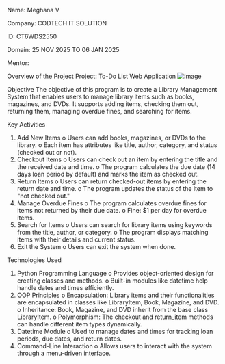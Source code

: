 Name: Meghana V

Company: CODTECH IT SOLUTION

ID: CT6WDS2550

Domain: 25 NOV 2025 TO 06 JAN 2025

Mentor: 

Overview of the Project
Project: To-Do List Web Application
![image](https://github.com/user-attachments/assets/7b21dd3e-5681-44ee-9861-2d0e15cc83c0)

Objective
The objective of this program is to create a Library Management System that enables users to manage library items such as books, magazines, and DVDs. It supports adding items, checking them out, returning them, managing overdue fines, and searching for items.

Key Activities
1.	Add New Items
    o	Users can add books, magazines, or DVDs to the library.
    o	Each item has attributes like title, author, category, and status (checked out or not).
2.	Checkout Items
    o	Users can check out an item by entering the title and the received date and time.
    o	The program calculates the due date (14 days loan period by default) and marks the item as checked out.
3.	Return Items
    o	Users can return checked-out items by entering the return date and time.
    o	The program updates the status of the item to "not checked out."
4.	Manage Overdue Fines
    o	The program calculates overdue fines for items not returned by their due date.
    o	Fine: $1 per day for overdue items.
5.	Search for Items
    o	Users can search for library items using keywords from the title, author, or category.
    o	The program displays matching items with their details and current status.
6.	Exit the System
    o	Users can exit the system when done.

Technologies Used
1.	Python Programming Language
    o	Provides object-oriented design for creating classes and methods.
    o	Built-in modules like datetime help handle dates and times efficiently.
2.	OOP Principles
    o	Encapsulation: Library items and their functionalities are encapsulated in classes like LibraryItem, Book, Magazine, and DVD.
    o	Inheritance: Book, Magazine, and DVD inherit from the base class LibraryItem.
    o	Polymorphism: The checkout and return_item methods can handle different item types dynamically.
3.	Datetime Module
    o	Used to manage dates and times for tracking loan periods, due dates, and return dates.
4.	Command-Line Interaction
    o	Allows users to interact with the system through a menu-driven interface.
